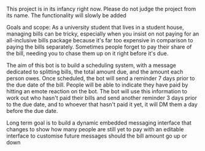 This project is in its infancy right now. Please do not judge the project from its name. The functionality will slowly be added

Goals and scope:
As a university student that lives in a student house, managing bills can be tricky, especially when you insist on not paying for an all-inclusive bills package because it's far too expensive in comparison to paying the bills separately. Sometimes people forget to pay their share of the bill, needing you to chase them up on it right before it's due.

The aim of this bot is to build a scheduling system, with a message dedicated to splitting bills, the total amount due, and the amount each person owes. Once scheduled, the bot will send a reminder 7 days prior to the due date of the bill. People will be able to indicate they have paid by hitting an emote reaction on the bot. The bot will use this information to work out who hasn't paid their bills and send another reminder 3 days prior to the due date, and to whoever that hasn't paid it yet, it will DM them a day before the due date.

Long term goal is to build a dynamic embedded messaging interface that changes to show how many people are still yet to pay with an editable interface to customise future messages should the bill amount go up or down

